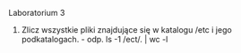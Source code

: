 Laboratorium 3

1. Zlicz wszystkie pliki znajdujące się w katalogu /etc i jego podkatalogach. - odp. ls -1 /ect/. | wc -l

